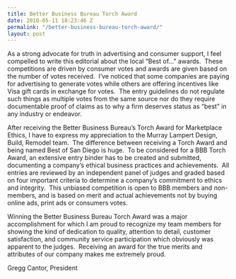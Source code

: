 ```yaml
---
title: Better Business Bureau Torch Award
date: 2010-05-11 18:23:46 Z
permalink: "/better-business-bureau-torch-award/"
layout: post
---
```



As a strong advocate for truth in advertising and consumer support, I feel compelled to write this editorial about the local “Best of...” awards.  These competitions are driven by consumer votes and awards are given based on the number of votes received.  I’ve noticed that some companies are paying for advertising to generate votes while others are offering incentives like Visa gift cards in exchange for votes.  The entry guidelines do not regulate such things as multiple votes from the same source nor do they require documentable proof of claims as to why a firm deserves status as “best” in any industry or endeavor.

After receiving the Better Business Bureau’s Torch Award for Marketplace Ethics, I have to express my appreciation to the Murray Lampert Design, Build, Remodel team.  The difference between receiving a Torch Award and being named Best of San Diego is huge.  To be considered for a BBB Torch Award, an extensive entry binder has to be created and submitted, documenting a company’s ethical business practices and achievements.  All entries are reviewed by an independent panel of judges and graded based on four important criteria to determine a company’s commitment to ethics and integrity.  This unbiased competition is open to BBB members and non-members, and is based on merit and actual achievements not by buying online ads, print ads or consumers votes.

Winning the Better Business Bureau Torch Award was a major accomplishment for which I am proud to recognize my team members for showing the kind of dedication to quality, attention to detail, customer satisfaction, and community service participation which obviously was apparent to the judges.  Receiving an award for the true merits and attributes of our company makes me extremely proud.

Gregg Cantor, President
